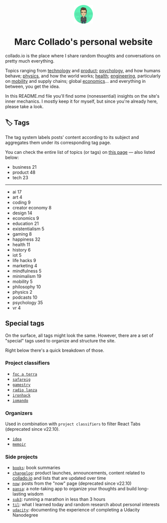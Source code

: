 <p align="center">
  <a href="#">
    <img alt="Marc Collado" src="static/favicon.ico" width="60" />
  </a>
</p>
<h1 align="center">
  Marc Collado's personal website
</h1>
<p align="center">

collado.io is the place where I share random thoughts and conversations on pretty much everything.

Topics ranging from [technology](https://collado.io/tags/tech) and [product](https://collado.io/tags/product); [psychology](https://collado.io/tags/psychology), and how humans behave; [physics](https://collado.io/tags/physics), and how the world works; [health](https://collado.io/tags/health); [engineering](#), particularly on [mobility](https://collado.io/tags/mobility) and supply chains; global [economics](https://collado.io/tags/economics)... and everything in between, you get the idea.

In this README.md file you'll find some (nonessential) insights on the site's inner mechanics. I mostly keep it for myself, but since you're already here, please take a look.

## 🏷 Tags

The tag system labels posts' content according to its subject and aggregates them under its corresponding tag page.

You can check the entire list of topics (or tags) on [this page](https://collado.io/tags/) — also listed below:

- business 21
- product 48
- tech 23

---

- ai 17
- art 4
- coding 9
- creator economy 8
- design 14
- economics 9
- education 21
- existentialism 5
- gaming 8
- happiness 32
- health 11
- history 6
- iot 5
- life hacks 9
- marketing 4
- mindfulness 5
- minimalism 19
- mobility 5
- philosophy 10
- physics 2
- podcasts 10
- psychology 35
- vr 4

## Special tags

On the surface, all tags might look the same. However, there are a set of "special" tags used to organize and structure the site.

Right below there's a quick breakdown of those.

### Project classifiers

- [`foc a terra`](https://www.collado.io/tags/foc%20a%20terra)
- [`safareig`](https://www.collado.io/tags/safareig)
- [`gamestry`](https://www.collado.io/tags/gamestry)
- [`radio lanza`](https://www.collado.io/tags/radio%20lanza)
- [`ironhack`](https://www.collado.io/tags/ironhack)
- [`iomando`](https://www.collado.io/tags/iomando)

### Organizers

Used in combination with `project classifiers` to filter React Tabs (deprecated since v22.10).

- [`idea`](https://www.collado.io/tags/idea)
- [`memoir`](https://www.collado.io/tags/memoir)

### Side projects

- [`books`](https://www.collado.io/tags/books): book summaries
- [`changelog`](https://www.collado.io/tags/meta): product launches, announcements, content related to [collado.io](http://www.collado.io/) and lists that are updated over time
- [`now`](https://www.collado.io/tags/now): posts from the "now" page (deprecated since v22.10)
- [`pansa`](https://www.collado.io/tags/pansa): a note-taking app to organize your thoughts and build long-lasting wisdom
- [`sub3`](https://www.collado.io/tags/sub3): running a marathon in less than 3 hours
- [`til`](https://www.collado.io/tags/til): what I learned today and random research about personal interests
- [`udacity`](https://www.collado.io/tags/udacity): documenting the experience of completing a Udacity Nanodegree
